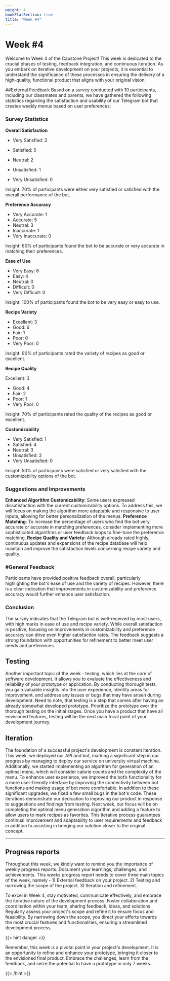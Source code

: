 ```yaml
---
weight: 4
bookFlatSection: true
title: "Week #4"
---
```


# **Week #4**

Welcome to Week 4 of the Capstone Project! This week is dedicated to the crucial phases of testing, feedback integration, and continuous iteration. As you embark on iterative development on your projects, it is essential to understand the significance of these processes in ensuring the delivery of a high-quality, functional product that aligns with your original vision.


##External Feedback 
Based on a survey conducted with 10 participants, including our classmates and parents, we have gathered the following statistics regarding the satisfaction and usability of our Telegram bot that creates weekly menus based on user preferences:

### Survey Statistics

**Overall Satisfaction**

- Very Satisfied: 2

- Satisfied: 5

- Neutral: 2

- Unsatisfied: 1
- Very Unsatisfied: 0

Insight: 70% of participants were either very satisfied or satisfied with the overall performance of the bot.

**Preference Accuracy**

- Very Accurate: 1
- Accurate: 5
- Neutral: 3
- Inaccurate: 1
- Very Inaccurate: 0

Insight: 60% of participants found the bot to be accurate or very accurate in matching their preferences.

**Ease of Use**

- Very Easy: 6
- Easy: 4
- Neutral: 0
- Difficult: 0
- Very Difficult: 0

Insight: 100% of participants found the bot to be very easy or easy to use.

**Recipe Variety**

- Excellent: 3
- Good: 6
- Fair: 1
- Poor: 0
- Very Poor: 0

Insight: 90% of participants rated the variety of recipes as good or excellent.

**Recipe Quality**

Excellent: 3
- Good: 4
- Fair: 2
- Poor: 1
- Very Poor: 0

Insight: 70% of participants rated the quality of the recipes as good or excellent.

**Customizability**

- Very Satisfied: 1
- Satisfied: 4
- Neutral: 3
- Unsatisfied: 2
- Very Unsatisfied: 0

Insight: 50% of participants were satisfied or very satisfied with the customizability options of the bot.

### Suggestions and Improvements
**Enhanced Algorithm Customizability**: Some users expressed dissatisfaction with the current customizability options. To address this, we will focus on making the algorithm more adaptable and responsive to user inputs, allowing for better personalization of the menus.
**Preference Matching**: To increase the percentage of users who find the bot very accurate or accurate in matching preferences, consider implementing more sophisticated algorithms or user feedback loops to fine-tune the preference matching.
**Recipe Quality and Variety**: Although already rated highly, continuous updates and expansions of the recipe database will help maintain and improve the satisfaction levels concerning recipe variety and quality.

### #General Feedback
Participants have provided positive feedback overall, particularly highlighting the bot's ease of use and the variety of recipes. However, there is a clear indication that improvements in customizability and preference accuracy would further enhance user satisfaction.

### Conclusion
The survey indicates that the Telegram bot is well-received by most users, with high marks in ease of use and recipe variety. While overall satisfaction is positive, focusing on improvements in customizability and preference accuracy can drive even higher satisfaction rates. The feedback suggests a strong foundation with opportunities for refinement to better meet user needs and preferences.

## **Testing**
Another important topic of the week - testing, which lies at the core of software development. It allows you to evaluate the effectiveness and reliability of your prototype or application. By conducting thorough tests, you gain valuable insights into the user experience, identify areas for improvement, and address any issues or bugs that may have arisen during development. Need to note, that testing is a step that comes after having an already somewhat developed prototype. Prioritize the prototype over the thorough testing on the initial stages. Once you have a product that have all envisioned features, testing will be the next main focal point of your development journey. 

## **Iteration**
The foundation of a successful project's development is constant iteration. This week, we deployed our API and bot, marking a significant step in our progress by managing to deploy our service on university virtual machine. Additionally, we started implementing an algorithm for generation of an optimal menu, which will consider calorie counts and the complexity of the menu. To enhance user experience, we improved the bot’s functionality for a more user-friendly interface by improving the connectivity between bot functions and making usage of bot more comfortable. In addition to these significant upgrades, we fixed a few small bugs in the bot's code. These iterations demonstrate our dedication to improving our product in response to suggestions and findings from testing. 
Next week, our focus will be on completing the optimal menu generation algorithm and adding a feature to allow users to mark recipes as favorites. This iterative process guarantees continual improvement and adaptability to user requirements and feedback in addition to assisting in bringing our solution closer to the original concept.

---
## **Progress reports**  
Throughout this week, we kindly want to remind you the importance of weekly progress reports. Document your learnings, challenges, and achievements. This weeks progress report needs to cover three main topics of the week, namely - 1) External feedback on your project. 2) Testing and narrowing the scope of the project. 3) Iteration and refinement.  

To excel in Week 4, stay motivated, communicate effectively, and embrace the iterative nature of the development process. Foster collaboration and coordination within your team, sharing feedback, ideas, and solutions. Regularly assess your project's scope and refine it to ensure focus and feasibility. By narrowing down the scope, you direct your efforts towards the most crucial features and functionalities, ensuring a streamlined development process.

{{< hint danger >}}
  
Remember, this week is a pivotal point in your project's development. It is an opportunity to refine and enhance your prototype, bringing it closer to the envisioned final product. Embrace the challenges, learn from the feedback, and seize the potential to have a prototype in only 7 weeks. 

{{< /hint >}}